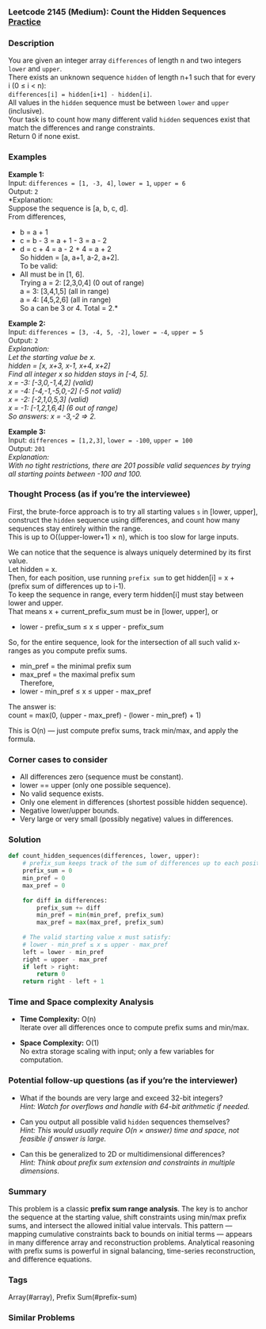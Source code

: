 ### Leetcode 2145 (Medium): Count the Hidden Sequences [Practice](https://leetcode.com/problems/count-the-hidden-sequences)

### Description  
You are given an integer array `differences` of length n and two integers `lower` and `upper`.  
There exists an unknown sequence `hidden` of length n+1 such that for every i (0 ≤ i < n):  
`differences[i] = hidden[i+1] - hidden[i]`.  
All values in the `hidden` sequence must be between `lower` and `upper` (inclusive).  
Your task is to count how many different valid `hidden` sequences exist that match the differences and range constraints.  
Return 0 if none exist.

### Examples  

**Example 1:**  
Input: `differences = [1, -3, 4]`, `lower = 1`, `upper = 6`  
Output: `2`  
*Explanation:  
Suppose the sequence is [a, b, c, d].  
From differences,  
- b = a + 1  
- c = b - 3 = a + 1 - 3 = a - 2  
- d = c + 4 = a - 2 + 4 = a + 2  
So hidden = [a, a+1, a-2, a+2].  
To be valid:  
- All must be in [1, 6].  
Trying a = 2: [2,3,0,4] (0 out of range)  
a = 3: [3,4,1,5] (all in range)  
a = 4: [4,5,2,6] (all in range)  
So a can be 3 or 4. Total = 2.*

**Example 2:**  
Input: `differences = [3, -4, 5, -2]`, `lower = -4`, `upper = 5`  
Output: `2`  
*Explanation:  
Let the starting value be x.  
hidden = [x, x+3, x-1, x+4, x+2]  
Find all integer x so hidden stays in [-4, 5].  
x = -3: [-3,0,-1,4,2] (valid)  
x = -4: [-4,-1,-5,0,-2] (-5 not valid)  
x = -2: [-2,1,0,5,3] (valid)  
x = -1: [-1,2,1,6,4] (6 out of range)  
So answers: x = -3,-2 ⇒ 2.*

**Example 3:**  
Input: `differences = [1,2,3]`, `lower = -100`, `upper = 100`  
Output: `201`  
*Explanation:  
With no tight restrictions, there are 201 possible valid sequences by trying all starting points between -100 and 100.*

### Thought Process (as if you’re the interviewee)  
First, the brute-force approach is to try all starting values `s` in [lower, upper], construct the `hidden` sequence using differences, and count how many sequences stay entirely within the range.  
This is up to O((upper-lower+1) × n), which is too slow for large inputs.

We can notice that the sequence is always uniquely determined by its first value.  
Let hidden = x.  
Then, for each position, use running `prefix sum` to get hidden[i] = x + (prefix sum of differences up to i-1).  
To keep the sequence in range, every term hidden[i] must stay between lower and upper.  
That means x + current_prefix_sum must be in [lower, upper], or  
- lower - prefix_sum ≤ x ≤ upper - prefix_sum

So, for the entire sequence, look for the intersection of all such valid x-ranges as you compute prefix sums.  
- min_pref = the minimal prefix sum  
- max_pref = the maximal prefix sum  
Therefore,  
- lower - min_pref ≤ x ≤ upper - max_pref

The answer is:  
count = max(0, (upper - max_pref) - (lower - min_pref) + 1)

This is O(n) — just compute prefix sums, track min/max, and apply the formula.

### Corner cases to consider  
- All differences zero (sequence must be constant).  
- lower == upper (only one possible sequence).  
- No valid sequence exists.  
- Only one element in differences (shortest possible hidden sequence).  
- Negative lower/upper bounds.  
- Very large or very small (possibly negative) values in differences.

### Solution

```python
def count_hidden_sequences(differences, lower, upper):
    # prefix_sum keeps track of the sum of differences up to each position
    prefix_sum = 0
    min_pref = 0
    max_pref = 0
    
    for diff in differences:
        prefix_sum += diff
        min_pref = min(min_pref, prefix_sum)
        max_pref = max(max_pref, prefix_sum)
    
    # The valid starting value x must satisfy:
    # lower - min_pref ≤ x ≤ upper - max_pref
    left = lower - min_pref
    right = upper - max_pref
    if left > right:
        return 0
    return right - left + 1
```

### Time and Space complexity Analysis  

- **Time Complexity:** O(n)  
Iterate over all differences once to compute prefix sums and min/max.

- **Space Complexity:** O(1)  
No extra storage scaling with input; only a few variables for computation.

### Potential follow-up questions (as if you’re the interviewer)  

- What if the bounds are very large and exceed 32-bit integers?  
  *Hint: Watch for overflows and handle with 64-bit arithmetic if needed.*

- Can you output all possible valid `hidden` sequences themselves?  
  *Hint: This would usually require O(n × answer) time and space, not feasible if answer is large.*

- Can this be generalized to 2D or multidimensional differences?  
  *Hint: Think about prefix sum extension and constraints in multiple dimensions.*

### Summary
This problem is a classic **prefix sum range analysis**. The key is to anchor the sequence at the starting value, shift constraints using min/max prefix sums, and intersect the allowed initial value intervals. This pattern — mapping cumulative constraints back to bounds on initial terms — appears in many difference array and reconstruction problems. Analytical reasoning with prefix sums is powerful in signal balancing, time-series reconstruction, and difference equations.

### Tags
Array(#array), Prefix Sum(#prefix-sum)

### Similar Problems
